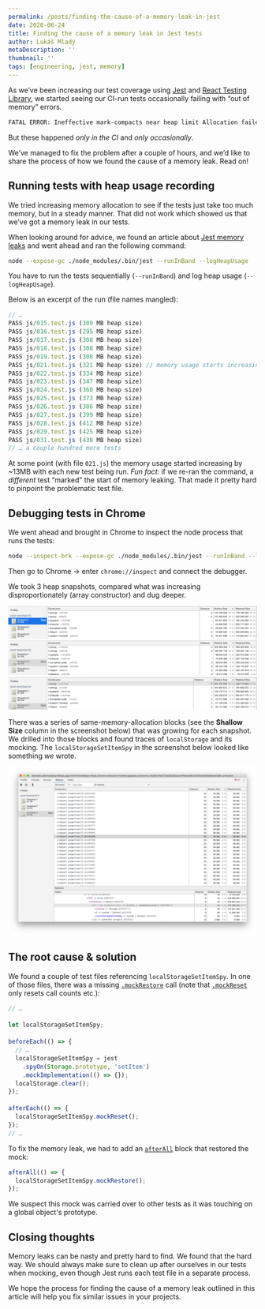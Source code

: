 ```yaml
---
permalink: /posts/finding-the-cause-of-a-memory-leak-in-jest
date: 2020-06-24
title: Finding the cause of a memory leak in Jest tests
author: Lukáš Mladý
metaDescription: ''
thumbnail: ''
tags: [engineering, jest, memory]
---
```


As we’ve been increasing our test coverage using [Jest](https://jestjs.io/) and [React Testing Library](https://testing-library.com/docs/react-testing-library/intro), we started seeing our CI-run tests occasionally failing with “out of memory” errors.

```bash
FATAL ERROR: Ineffective mark-compacts near heap limit Allocation failed - JavaScript heap out of memory
```

But these happened _only in the CI_ and _only occasionally_.

We’ve managed to fix the problem after a couple of hours, and we’d like to share the process of how we found the cause of a memory leak. Read on!

## Running tests with heap usage recording

We tried increasing memory allocation to see if the tests just take too much memory, but in a steady manner. That did not work which showed us that we’ve got a memory leak in our tests.

When looking around for advice, we found an article about [Jest memory leaks](https://chanind.github.io/javascript/2019/10/12/jest-tests-memory-leak.html) and went ahead and ran the following command:

```bash
node --expose-gc ./node_modules/.bin/jest --runInBand --logHeapUsage
```

You have to run the tests sequentially (`--runInBand`) and log heap usage (`--logHeapUsage`).

Below is an excerpt of the run (file names mangled):

```jsx
// …
PASS js/015.test.js (309 MB heap size)
PASS js/016.test.js (295 MB heap size)
PASS js/017.test.js (308 MB heap size)
PASS js/018.test.js (308 MB heap size)
PASS js/019.test.js (308 MB heap size)
PASS js/021.test.js (321 MB heap size) // memory usage starts increasing
PASS js/022.test.js (334 MB heap size)
PASS js/023.test.js (347 MB heap size)
PASS js/024.test.js (360 MB heap size)
PASS js/025.test.js (373 MB heap size)
PASS js/026.test.js (386 MB heap size)
PASS js/027.test.js (399 MB heap size)
PASS js/028.test.js (412 MB heap size)
PASS js/029.test.js (425 MB heap size)
PASS js/031.test.js (438 MB heap size)
// … a couple hundred more tests
```

At some point (with file `021.js`) the memory usage started increasing by ~13MB with each new test being run. _Fun fact_: if we re-ran the command, a _different_ test “marked” the start of memory leaking. That made it pretty hard to pinpoint the problematic test file.

## Debugging tests in Chrome

We went ahead and brought in Chrome to inspect the node process that runs the tests:

```bash
node --inspect-brk --expose-gc ./node_modules/.bin/jest --runInBand --logHeapUsage
```

Then go to Chrome -> enter `chrome://inspect` and connect the debugger.

We took 3 heap snapshots, compared what was increasing disproportionately (array constructor) and dug deeper.

![Heap Snapshot 1](./heap-snapshot-1.png)
![Heap Snapshot 2](./heap-snapshot-2.png)
![Heap Snapshot 3](./heap-snapshot-3.png)

There was a series of same-memory-allocation blocks (see the **Shallow Size** column in the screenshot below) that was growing for each snapshot. We drilled into those blocks and found traces of `localStorage` and its mocking. The `localStorageSetItemSpy` in the screenshot below looked like something _we_ wrote.

![Heap Snapshot 3 — Drilled-in](./heap-snapshot-3-drilled-in.png)

## The root cause & solution

We found a couple of test files referencing `localStorageSetItemSpy`.
In one of those files, there was a missing [`.mockRestore`](https://jestjs.io/docs/en/mock-function-api#mockfnmockrestore) call (note that [`.mockReset`](https://jestjs.io/docs/en/mock-function-api#mockfnmockreset) only resets call counts etc.):

```jsx
// …

let localStorageSetItemSpy;

beforeEach(() => {
  // …
  localStorageSetItemSpy = jest
    .spyOn(Storage.prototype, 'setItem')
    .mockImplementation(() => {});
  localStorage.clear();
});

afterEach(() => {
  localStorageSetItemSpy.mockReset();
});
// …
```

To fix the memory leak, we had to add an [`afterAll`](https://jestjs.io/docs/en/api#afterallfn-timeout) block that restored the mock:

```jsx
afterAll(() => {
  localStorageSetItemSpy.mockRestore();
});
```

We suspect this mock was carried over to other tests as it was touching on a global object's prototype.

## Closing thoughts

Memory leaks can be nasty and pretty hard to find. We found that the hard way. We should always make sure to clean up after ourselves in our tests when mocking, even though Jest runs each test file in a separate process.

We hope the process for finding the cause of a memory leak outlined in this article will help you fix similar issues in your projects.
